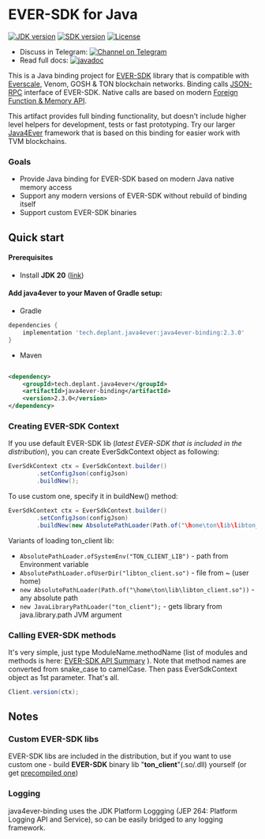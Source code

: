 # EVER-SDK for Java

[![JDK version](https://img.shields.io/badge/Java-20-green.svg)](https://shields.io/)
[![SDK version](https://img.shields.io/badge/EVER%20SDK-v1.44.1-orange)](https://github.com/tonlabs/ever-sdk)
[![License](https://img.shields.io/badge/License-Apache%202.0-brown.svg)](https://shields.io/)

* Discuss in
  Telegram: [![Channel on Telegram](https://img.shields.io/badge/chat-on%20telegram-9cf.svg)](https://t.me/deplant\_chat\_en)
* Read full
  docs: [![javadoc](https://javadoc.io/badge2/tech.deplant.java4ever/java4ever-binding/javadoc.svg)](https://javadoc.io/doc/tech.deplant.java4ever/java4ever-binding)

This is a Java binding project for
[EVER-SDK](https://github.com/tonlabs/ever-sdk) library that is 
compatible with 
[Everscale](https://everscale.network/), Venom, GOSH & TON blockchain 
networks.
Binding calls [JSON-RPC](https://github.com/tonlabs/ever-sdk/blob/master/docs/for-binding-developers/json_interface.md) interface of EVER-SDK.
Native calls are based on modern [Foreign Function & Memory API](https://openjdk.org/jeps/434).

This artifact provides full binding functionality, but doesn't include 
higher level helpers for development, tests or fast prototyping. Try our larger [Java4Ever](https://github.com/deplant/java4ever-framework) framework 
that is based on this binding for easier work with TVM blockchains.

### Goals

* Provide Java binding for EVER-SDK based on modern Java native memory access
* Support any modern versions of EVER-SDK without rebuild of binding itself
* Support custom EVER-SDK binaries

## Quick start

#### Prerequisites

* Install **JDK 20** ([link](https://adoptium.net/temurin/releases?version=20))

#### Add java4ever to your Maven of Gradle setup:

* Gradle

```groovy
dependencies {
    implementation 'tech.deplant.java4ever:java4ever-binding:2.3.0'
}
```

* Maven

```xml

<dependency>
    <groupId>tech.deplant.java4ever</groupId>
    <artifactId>java4ever-binding</artifactId>
    <version>2.3.0</version>
</dependency>
```

### Creating EVER-SDK Context

If you use default EVER-SDK lib (_latest EVER-SDK that is included in the distribution_), 
you can create EverSdkContext object as following:

```java
EverSdkContext ctx = EverSdkContext.builder()
        .setConfigJson(configJson)
        .buildNew();
```

To use custom one, specify it in buildNew() method:

```java
EverSdkContext ctx = EverSdkContext.builder()
        .setConfigJson(configJson)
        .buildNew(new AbsolutePathLoader(Path.of("\home\ton\lib\libton_client.so")));
```

Variants of loading ton_client lib:
* `AbsolutePathLoader.ofSystemEnv("TON_CLIENT_LIB")` - path from Environment variable
* `AbsolutePathLoader.ofUserDir("libton_client.so")` - file from ~ (user home)
* `new AbsolutePathLoader(Path.of("\home\ton\lib\libton_client.so"))` - any absolute path
* `new JavaLibraryPathLoader("ton_client");` - gets library from java.library.path JVM argument

### Calling EVER-SDK methods

It's very simple, just type ModuleName.methodName (list of modules and methods is here: [EVER-SDK API Summary](https://github.com/tonlabs/ever-sdk/blob/master/docs/SUMMARY.md) ). 
Note that method names are converted from snake_case to camelCase. Then pass EverSdkContext object as 1st parameter. That's all.

```java
Client.version(ctx);
```


## Notes

### Custom EVER-SDK libs

EVER-SDK libs are included in the distribution, but if you want to use custom one - build **EVER-SDK** binary lib "**ton_client**"(.so/.dll) yourself (or
  get [precompiled one](https://github.com/tonlabs/ever-sdk/blob/master/README.md#download-precompiled-binaries))


### Logging

java4ever-binding uses the JDK Platform Loggging (JEP 264: Platform Logging API and Service),
so can be easily bridged to any logging framework.
